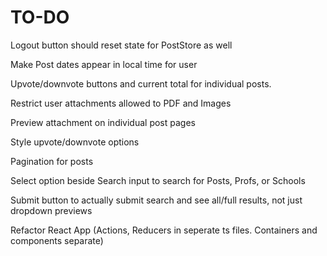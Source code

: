 # TO-DO

Logout button should reset state for PostStore as well

Make Post dates appear in local time for user

Upvote/downvote buttons and current total for individual posts.

Restrict user attachments allowed to PDF and Images

Preview attachment on individual post pages

Style upvote/downvote options

Pagination for posts

Select option beside Search input to search for Posts, Profs, or Schools

Submit button to actually submit search and see all/full results, not just dropdown previews

Refactor React App (Actions, Reducers in seperate ts files. Containers and components separate)
